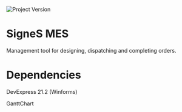 ![Project Version](https://img.shields.io/badge/Version-0.1.0-green)
# SigneS MES 
Management tool for designing, dispatching and completing orders.

# Dependencies
DevExpress 21.2 (Winforms)

GanttChart

